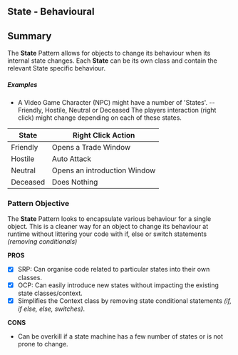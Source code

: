 ## State - Behavioural

## Summary
 The **State** Pattern allows for objects to change its behaviour when its internal state changes.
 Each **State** can be its own class and contain the relevant State specific behaviour.

##### Examples
  - A Video Game Character (NPC) might have a number of 'States'.
  -- Friendly, Hostile, Neutral or Deceased
  The players interaction (right click) might change depending on each of these states.

| State | Right Click Action  |
|--|--|
| Friendly  | Opens a Trade Window |
| Hostile | Auto Attack |
| Neutral | Opens an introduction Window |
| Deceased | Does Nothing |


### Pattern Objective
The **State** Pattern looks to encapsulate various behaviour for a single object. This is a cleaner way for an object to change its behaviour at runtime without littering your code with if, else or switch statements *(removing conditionals)*

**PROS**
 - [x] SRP: Can organise code related to particular states into their own classes.
 - [x] OCP: Can easily introduce new states without impacting the existing state classes/context.
 - [x] Simplifies the Context class by removing state conditional statements *(if, if else, else, switches)*.

**CONS**
 -  Can be overkill if a state machine has a few number of states or is not prone to change.

